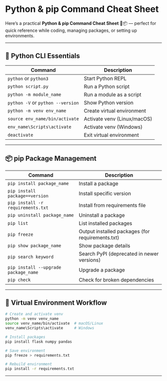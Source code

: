 # Python & pip Command Cheat Sheet

Here’s a practical **Python & pip Command Cheat Sheet** 🐍📦 — perfect for quick reference while coding, managing packages, or setting up environments.

---

## 🐍 Python CLI Essentials

| Command                           | Description                 |
| --------------------------------- | --------------------------- |
| `python` or `python3`             | Start Python REPL           |
| `python script.py`                | Run a Python script         |
| `python -m module_name`           | Run a module as a script    |
| `python -V` or `python --version` | Show Python version         |
| `python -m venv env_name`         | Create virtual environment  |
| `source env_name/bin/activate`    | Activate venv (Linux/macOS) |
| `env_name\Scripts\activate`       | Activate venv (Windows)     |
| `deactivate`                      | Exit virtual environment    |

---

## 📦 pip Package Management

| Command                              | Description                                      |
| ------------------------------------ | ------------------------------------------------ |
| `pip install package_name`           | Install a package                                |
| `pip install package==version`       | Install specific version                         |
| `pip install -r requirements.txt`    | Install from requirements file                   |
| `pip uninstall package_name`         | Uninstall a package                              |
| `pip list`                           | List installed packages                          |
| `pip freeze`                         | Output installed packages (for requirements.txt) |
| `pip show package_name`              | Show package details                             |
| `pip search keyword`                 | Search PyPI (deprecated in newer versions)       |
| `pip install --upgrade package_name` | Upgrade a package                                |
| `pip check`                          | Check for broken dependencies                    |

---

## 🧪 Virtual Environment Workflow

```bash
# Create and activate venv
python -m venv venv_name
source venv_name/bin/activate  # macOS/Linux
venv_name\Scripts\activate     # Windows

# Install packages
pip install flask numpy pandas

# Save environment
pip freeze > requirements.txt

# Rebuild environment
pip install -r requirements.txt
```

---
